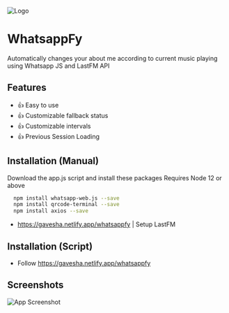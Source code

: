 

![Logo](https://gavesha.netlify.app/projects/whatsappfy/whatsappfy-logo.png)


# WhatsappFy

Automatically changes your about me according to current music playing
using Whatsapp JS and LastFM API



## Features

- 👍 Easy to use
- 👍 Customizable fallback status
- 👍 Customizable intervals
- 👍 Previous Session Loading



## Installation (Manual)

Download the app.js script and install these packages
Requires Node 12 or above
```bash
  npm install whatsapp-web.js --save
  npm install qrcode-terminal --save
  npm install axios --save
```

- https://gavesha.netlify.app/whatsappfy | Setup LastFM
    
## Installation (Script)

- Follow https://gavesha.netlify.app/whatsappfy
## Screenshots

![App Screenshot](https://gavesha.netlify.app/projects/whatsappfy/preview.jpg)



